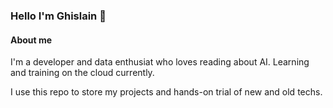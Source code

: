 ### Hello I'm Ghislain 👋

#### About me

I'm a developer and data enthusiat who loves reading about AI.
Learning and training on the cloud currently.

I use this repo to store my projects and hands-on trial of new and old techs.


<!--
**Ghislain-Gripon/Ghislain-Gripon** is a ✨ _special_ ✨ repository because its `README.md` (this file) appears on your GitHub profile.

Here are some ideas to get you started:

- 🔭 I’m currently working on ...
- 🌱 I’m currently learning ...
- 👯 I’m looking to collaborate on ...
- 🤔 I’m looking for help with ...
- 💬 Ask me about ...
- 📫 How to reach me: ...
- 😄 Pronouns: ...
- ⚡ Fun fact: ...
-->

